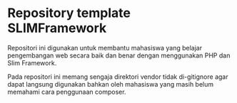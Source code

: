 # Repository template SLIMFramework

Repositori ini digunakan untuk membantu mahasiswa yang belajar pengembangan web secara baik dan benar dengan menggunakan PHP dan Slim Framework.

Pada repositori ini memang sengaja direktori vendor tidak di-gitignore agar dapat langsung digunakan bahkan oleh mahasiswa yang masih belum memahami cara penggunaan composer.

